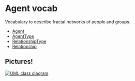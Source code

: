 # Agent vocab

Vocabulary to describe fractal networks of people and groups.

- [Agent](./vocab/Agent.js)
- [AgentType](./vocab/AgentType.js)
- [RelationshipType](./vocab/RelationshipType.js)
- [Relationship](./vocab/Relationship.js)

## Pictures!

[![UML class diagram](https://rawgit.com/openvocab/agent/compost/assets/uml.svg)](https://en.wikipedia.org/wiki/Class_diagram)
